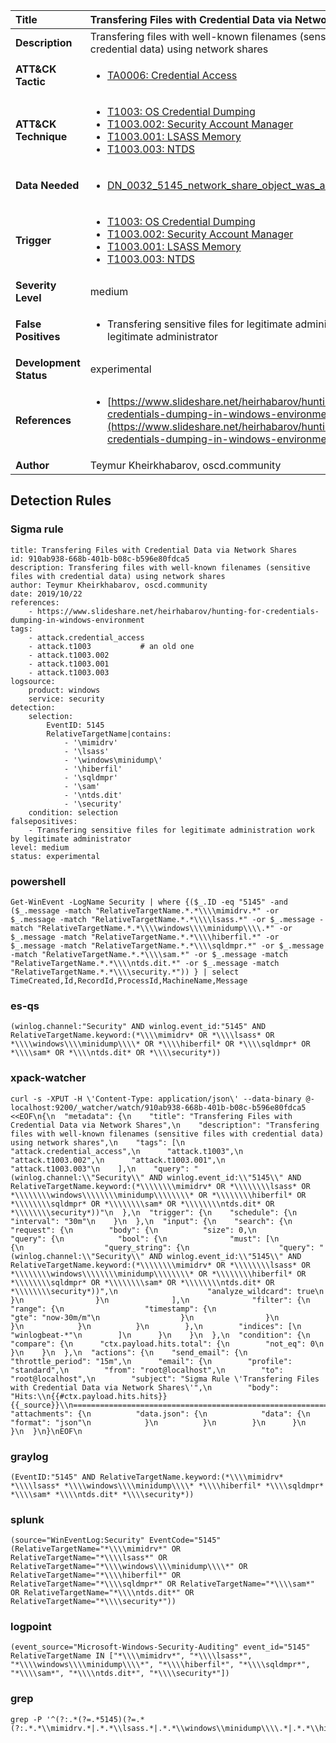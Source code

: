 | Title                    | Transfering Files with Credential Data via Network Shares       |
|:-------------------------|:------------------|
| **Description**          | Transfering files with well-known filenames (sensitive files with credential data) using network shares |
| **ATT&amp;CK Tactic**    |  <ul><li>[TA0006: Credential Access](https://attack.mitre.org/tactics/TA0006)</li></ul>  |
| **ATT&amp;CK Technique** | <ul><li>[T1003: OS Credential Dumping](https://attack.mitre.org/techniques/T1003)</li><li>[T1003.002: Security Account Manager](https://attack.mitre.org/techniques/T1003/002)</li><li>[T1003.001: LSASS Memory](https://attack.mitre.org/techniques/T1003/001)</li><li>[T1003.003: NTDS](https://attack.mitre.org/techniques/T1003/003)</li></ul>  |
| **Data Needed**          | <ul><li>[DN_0032_5145_network_share_object_was_accessed_detailed](../Data_Needed/DN_0032_5145_network_share_object_was_accessed_detailed.md)</li></ul>  |
| **Trigger**              | <ul><li>[T1003: OS Credential Dumping](../Triggers/T1003.md)</li><li>[T1003.002: Security Account Manager](../Triggers/T1003.002.md)</li><li>[T1003.001: LSASS Memory](../Triggers/T1003.001.md)</li><li>[T1003.003: NTDS](../Triggers/T1003.003.md)</li></ul>  |
| **Severity Level**       | medium |
| **False Positives**      | <ul><li>Transfering sensitive files for legitimate administration work by legitimate administrator</li></ul>  |
| **Development Status**   | experimental |
| **References**           | <ul><li>[https://www.slideshare.net/heirhabarov/hunting-for-credentials-dumping-in-windows-environment](https://www.slideshare.net/heirhabarov/hunting-for-credentials-dumping-in-windows-environment)</li></ul>  |
| **Author**               | Teymur Kheirkhabarov, oscd.community |


## Detection Rules

### Sigma rule

```
title: Transfering Files with Credential Data via Network Shares
id: 910ab938-668b-401b-b08c-b596e80fdca5
description: Transfering files with well-known filenames (sensitive files with credential data) using network shares
author: Teymur Kheirkhabarov, oscd.community
date: 2019/10/22
references:
    - https://www.slideshare.net/heirhabarov/hunting-for-credentials-dumping-in-windows-environment
tags:
    - attack.credential_access
    - attack.t1003           # an old one
    - attack.t1003.002
    - attack.t1003.001
    - attack.t1003.003
logsource:
    product: windows
    service: security
detection:
    selection:
        EventID: 5145
        RelativeTargetName|contains:
            - '\mimidrv'
            - '\lsass'
            - '\windows\minidump\'
            - '\hiberfil'
            - '\sqldmpr'
            - '\sam'
            - '\ntds.dit'
            - '\security'
    condition: selection
falsepositives:
    - Transfering sensitive files for legitimate administration work by legitimate administrator
level: medium
status: experimental

```





### powershell
    
```
Get-WinEvent -LogName Security | where {($_.ID -eq "5145" -and ($_.message -match "RelativeTargetName.*.*\\\\mimidrv.*" -or $_.message -match "RelativeTargetName.*.*\\\\lsass.*" -or $_.message -match "RelativeTargetName.*.*\\\\windows\\\\minidump\\\\.*" -or $_.message -match "RelativeTargetName.*.*\\\\hiberfil.*" -or $_.message -match "RelativeTargetName.*.*\\\\sqldmpr.*" -or $_.message -match "RelativeTargetName.*.*\\\\sam.*" -or $_.message -match "RelativeTargetName.*.*\\\\ntds.dit.*" -or $_.message -match "RelativeTargetName.*.*\\\\security.*")) } | select TimeCreated,Id,RecordId,ProcessId,MachineName,Message
```


### es-qs
    
```
(winlog.channel:"Security" AND winlog.event_id:"5145" AND RelativeTargetName.keyword:(*\\\\mimidrv* OR *\\\\lsass* OR *\\\\windows\\\\minidump\\\\* OR *\\\\hiberfil* OR *\\\\sqldmpr* OR *\\\\sam* OR *\\\\ntds.dit* OR *\\\\security*))
```


### xpack-watcher
    
```
curl -s -XPUT -H \'Content-Type: application/json\' --data-binary @- localhost:9200/_watcher/watch/910ab938-668b-401b-b08c-b596e80fdca5 <<EOF\n{\n  "metadata": {\n    "title": "Transfering Files with Credential Data via Network Shares",\n    "description": "Transfering files with well-known filenames (sensitive files with credential data) using network shares",\n    "tags": [\n      "attack.credential_access",\n      "attack.t1003",\n      "attack.t1003.002",\n      "attack.t1003.001",\n      "attack.t1003.003"\n    ],\n    "query": "(winlog.channel:\\"Security\\" AND winlog.event_id:\\"5145\\" AND RelativeTargetName.keyword:(*\\\\\\\\mimidrv* OR *\\\\\\\\lsass* OR *\\\\\\\\windows\\\\\\\\minidump\\\\\\\\* OR *\\\\\\\\hiberfil* OR *\\\\\\\\sqldmpr* OR *\\\\\\\\sam* OR *\\\\\\\\ntds.dit* OR *\\\\\\\\security*))"\n  },\n  "trigger": {\n    "schedule": {\n      "interval": "30m"\n    }\n  },\n  "input": {\n    "search": {\n      "request": {\n        "body": {\n          "size": 0,\n          "query": {\n            "bool": {\n              "must": [\n                {\n                  "query_string": {\n                    "query": "(winlog.channel:\\"Security\\" AND winlog.event_id:\\"5145\\" AND RelativeTargetName.keyword:(*\\\\\\\\mimidrv* OR *\\\\\\\\lsass* OR *\\\\\\\\windows\\\\\\\\minidump\\\\\\\\* OR *\\\\\\\\hiberfil* OR *\\\\\\\\sqldmpr* OR *\\\\\\\\sam* OR *\\\\\\\\ntds.dit* OR *\\\\\\\\security*))",\n                    "analyze_wildcard": true\n                  }\n                }\n              ],\n              "filter": {\n                "range": {\n                  "timestamp": {\n                    "gte": "now-30m/m"\n                  }\n                }\n              }\n            }\n          }\n        },\n        "indices": [\n          "winlogbeat-*"\n        ]\n      }\n    }\n  },\n  "condition": {\n    "compare": {\n      "ctx.payload.hits.total": {\n        "not_eq": 0\n      }\n    }\n  },\n  "actions": {\n    "send_email": {\n      "throttle_period": "15m",\n      "email": {\n        "profile": "standard",\n        "from": "root@localhost",\n        "to": "root@localhost",\n        "subject": "Sigma Rule \'Transfering Files with Credential Data via Network Shares\'",\n        "body": "Hits:\\n{{#ctx.payload.hits.hits}}{{_source}}\\n================================================================================\\n{{/ctx.payload.hits.hits}}",\n        "attachments": {\n          "data.json": {\n            "data": {\n              "format": "json"\n            }\n          }\n        }\n      }\n    }\n  }\n}\nEOF\n
```


### graylog
    
```
(EventID:"5145" AND RelativeTargetName.keyword:(*\\\\mimidrv* *\\\\lsass* *\\\\windows\\\\minidump\\\\* *\\\\hiberfil* *\\\\sqldmpr* *\\\\sam* *\\\\ntds.dit* *\\\\security*))
```


### splunk
    
```
(source="WinEventLog:Security" EventCode="5145" (RelativeTargetName="*\\\\mimidrv*" OR RelativeTargetName="*\\\\lsass*" OR RelativeTargetName="*\\\\windows\\\\minidump\\\\*" OR RelativeTargetName="*\\\\hiberfil*" OR RelativeTargetName="*\\\\sqldmpr*" OR RelativeTargetName="*\\\\sam*" OR RelativeTargetName="*\\\\ntds.dit*" OR RelativeTargetName="*\\\\security*"))
```


### logpoint
    
```
(event_source="Microsoft-Windows-Security-Auditing" event_id="5145" RelativeTargetName IN ["*\\\\mimidrv*", "*\\\\lsass*", "*\\\\windows\\\\minidump\\\\*", "*\\\\hiberfil*", "*\\\\sqldmpr*", "*\\\\sam*", "*\\\\ntds.dit*", "*\\\\security*"])
```


### grep
    
```
grep -P '^(?:.*(?=.*5145)(?=.*(?:.*.*\\mimidrv.*|.*.*\\lsass.*|.*.*\\windows\\minidump\\\\.*|.*.*\\hiberfil.*|.*.*\\sqldmpr.*|.*.*\\sam.*|.*.*\\ntds\\.dit.*|.*.*\\security.*)))'
```



